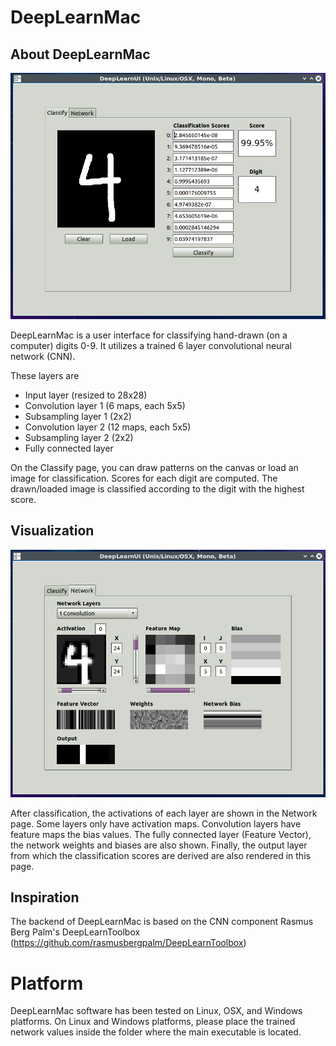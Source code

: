 # DeepLearnMac

## About DeepLearnMac

![About DeepLearnMac](/Screenshots/MNIST.png)

DeepLearnMac is a user interface for classifying hand-drawn (on a computer) digits 0-9. It utilizes a trained 6 layer convolutional neural network (CNN).

These layers are

* Input layer (resized to 28x28)
* Convolution layer 1 (6 maps, each 5x5)
* Subsampling layer 1 (2x2)
* Convolution layer 2 (12 maps, each 5x5)
* Subsampling layer 2 (2x2)
* Fully connected layer

On the Classify page, you can draw patterns on the canvas or load an image for classification. Scores for each digit are computed. The drawn/loaded image is classified according to the digit with the highest score.
 
## Visualization

![Visualization](/Screenshots/Visualization.png)

After classification, the activations of each layer are shown in the Network page. Some layers only have activation maps. Convolution layers have feature maps the bias values. The fully connected layer (Feature Vector), the network weights and biases are also shown. Finally, the output layer from which the classification scores are derived are also rendered in this page.

## Inspiration

The backend of DeepLearnMac is based on the CNN component Rasmus Berg Palm's DeepLearnToolbox (https://github.com/rasmusbergpalm/DeepLearnToolbox)

# Platform

DeepLearnMac software has been tested on Linux, OSX, and Windows platforms. On Linux and Windows platforms, please place the trained network values inside the folder where the main executable is located.
